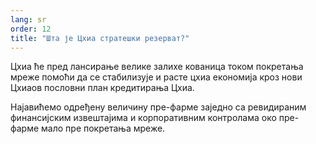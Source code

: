 ```yaml
---
lang: sr
order: 12
title: "Шта је Цхиа стратешки резерват?"
---
```


Цхиа ће пред лансирање велике залихе кованица током покретања мреже помоћи да се стабилизује и расте цхиа економија кроз нови Цхиаов пословни план кредитирања Цхиа.

Најавићемо одређену величину пре-фарме заједно са ревидираним финансијским извештајима и корпоративним контролама око пре-фарме мало пре покретања мреже.
